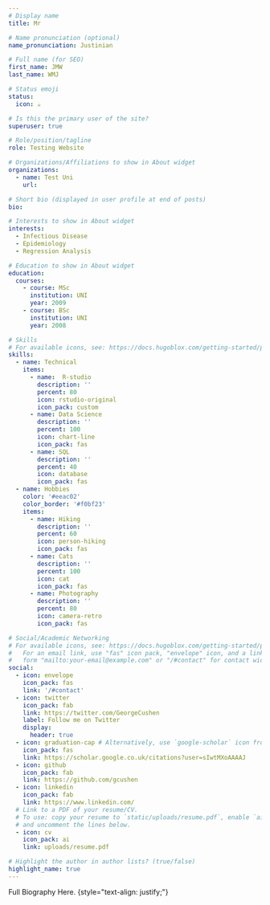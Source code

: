 ```yaml
---
# Display name
title: Mr

# Name pronunciation (optional)
name_pronunciation: Justinian

# Full name (for SEO)
first_name: JMW
last_name: WMJ

# Status emoji
status:
  icon: ☕️

# Is this the primary user of the site?
superuser: true

# Role/position/tagline
role: Testing Website

# Organizations/Affiliations to show in About widget
organizations:
  - name: Test Uni
    url: 

# Short bio (displayed in user profile at end of posts)
bio:

# Interests to show in About widget
interests:
  - Infectious Disease
  - Epidemiology
  - Regression Analysis

# Education to show in About widget
education:
  courses:
    - course: MSc
      institution: UNI
      year: 2009
    - course: BSc 
      institution: UNI
      year: 2008

# Skills
# For available icons, see: https://docs.hugoblox.com/getting-started/page-builder/#icons
skills:
  - name: Technical
    items:
      - name:  R-studio
        description: ''
        percent: 80
        icon: rstudio-original
        icon_pack: custom
      - name: Data Science
        description: ''
        percent: 100
        icon: chart-line
        icon_pack: fas
      - name: SQL
        description: ''
        percent: 40
        icon: database
        icon_pack: fas
  - name: Hobbies
    color: '#eeac02'
    color_border: '#f0bf23'
    items:
      - name: Hiking
        description: ''
        percent: 60
        icon: person-hiking
        icon_pack: fas
      - name: Cats
        description: ''
        percent: 100
        icon: cat
        icon_pack: fas
      - name: Photography
        description: ''
        percent: 80
        icon: camera-retro
        icon_pack: fas

# Social/Academic Networking
# For available icons, see: https://docs.hugoblox.com/getting-started/page-builder/#icons
#   For an email link, use "fas" icon pack, "envelope" icon, and a link in the
#   form "mailto:your-email@example.com" or "/#contact" for contact widget.
social:
  - icon: envelope
    icon_pack: fas
    link: '/#contact'
  - icon: twitter
    icon_pack: fab
    link: https://twitter.com/GeorgeCushen
    label: Follow me on Twitter
    display:
      header: true
  - icon: graduation-cap # Alternatively, use `google-scholar` icon from `ai` icon pack
    icon_pack: fas
    link: https://scholar.google.co.uk/citations?user=sIwtMXoAAAAJ
  - icon: github
    icon_pack: fab
    link: https://github.com/gcushen
  - icon: linkedin
    icon_pack: fab
    link: https://www.linkedin.com/
  # Link to a PDF of your resume/CV.
  # To use: copy your resume to `static/uploads/resume.pdf`, enable `ai` icons in `params.yaml`,
  # and uncomment the lines below.
  - icon: cv
    icon_pack: ai
    link: uploads/resume.pdf

# Highlight the author in author lists? (true/false)
highlight_name: true
---
```


Full Biography Here.
{style="text-align: justify;"}
